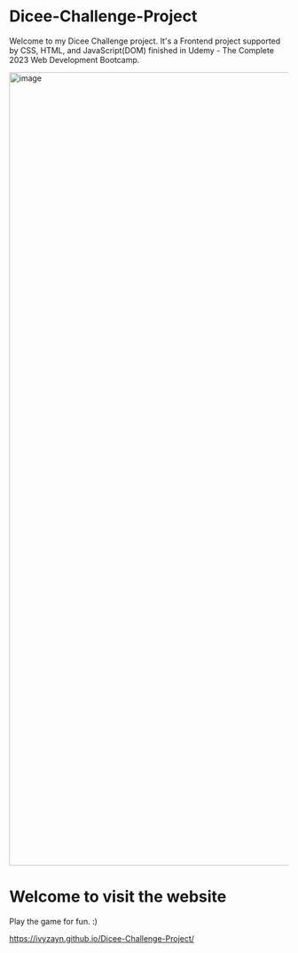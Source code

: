 # Dicee-Challenge-Project

Welcome to my Dicee Challenge project. It's a Frontend project supported by CSS, HTML, and JavaScript(DOM) finished in Udemy - The Complete 2023 Web Development Bootcamp. 

<img width="1429" alt="image" src="https://github.com/IvyZayn/Dicee-Challenge-Project/assets/91594306/daef4534-6de8-4063-941f-d8f129bbc3e2">


# Welcome to visit the website

Play the game for fun. :)

https://ivyzayn.github.io/Dicee-Challenge-Project/
